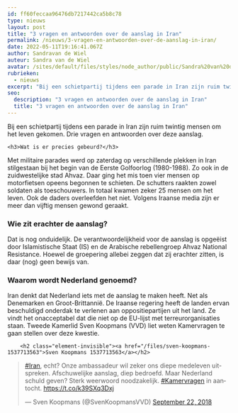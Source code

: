 ```yaml
---
id: ff60feccaa96476db7217442ca5b8c78
type: nieuws
layout: post
title: "3 vragen en antwoorden over de aanslag in Iran"
permalink: /nieuws/3-vragen-en-antwoorden-over-de-aanslag-in-iran/
date: 2022-05-11T19:16:41.067Z
author: Sandravan de Wiel
auteur: Sandra van de Wiel
avatar: /sites/default/files/styles/node_author/public/Sandra%20van%20de%20Wiel_0.jpg?itok=62k7evo4
rubrieken:
  - nieuws
excerpt: "Bij een schietpartij tijdens een parade in Iran zijn ruim twintig mensen om het leven gekomen. Drie vragen en antwoorden over deze aanslag.  "
seo:
  description: "3 vragen en antwoorden over de aanslag in Iran"
  title: "3 vragen en antwoorden over de aanslag in Iran"
---
```

Bij een schietpartij tijdens een parade in Iran zijn ruim twintig mensen om het leven gekomen. Drie vragen en antwoorden over deze aanslag.  

    <h3>Wat is er precies gebeurd?</h3>
<p>Met militaire parades werd op zaterdag op verschillende plekken in Iran stilgestaan bij het begin van de Eerste Golfoorlog (1980-1988). Zo ook in de zuidwestelijke stad Ahvaz. Daar ging het mis toen vier mensen op motorfietsen opeens begonnen te schieten. De schutters raakten zowel soldaten als toeschouwers. In totaal kwamen zeker 25 mensen om het leven. Ook de daders overleefden het niet. Volgens Iraanse media zijn er meer dan vijftig mensen gewond geraakt.</p>
<h3>Wie zit erachter de aanslag?</h3>
<p>Dat is nog onduidelijk. De verantwoordelijkheid voor de aanslag is opgeëist door Islamistische Staat (IS) en de Arabische rebellengroep Ahvaz National Resistance. Hoewel de groepering allebei zeggen dat zij erachter zitten, is daar (nog) geen bewijs van.</p>
<h3>Waarom wordt Nederland genoemd?</h3>
<p>Iran denkt dat Nederland iets met de aanslag te maken heeft. Net als Denemarken en Groot-Brittannië. De Iraanse regering heeft de landen ervan beschuldigd onderdak te verlenen aan oppositiepartijen uit het land. Ze vindt het onacceptabel dat die niet op de EU-lijst met terreurorganisaties staan. Tweede Kamerlid Sven Koopmans (VVD) liet weten Kamervragen te gaan stellen over deze kwestie. </p>
<p><div class="media media-element-container media-default"><div id="file-534715" class="file file-document file-text-oembed">

        <h2 class="element-invisible"><a href="/files/sven-koopmans-1537713563">Sven Koopmans 1537713563</a></h2>
    
  
  <div class="content">
    
<blockquote class="twitter-tweet" data-width="550"><p lang="nl" dir="ltr"><a href="https://twitter.com/hashtag/Iran?src=hash&amp;ref_src=twsrc%5Etfw">#Iran</a>, echt? Onze ambassadeur wil zeker ons diepe medeleven uitspreken. Afschuwelijke aanslag, diep bedroefd. Maar Nederland schuld geven? Sterk  weerwoord noodzakelijk. <a href="https://twitter.com/hashtag/Kamervragen?src=hash&amp;ref_src=twsrc%5Etfw">#Kamervragen</a> in aantocht. <a href="https://t.co/k39SXq3Dxj">https://t.co/k39SXq3Dxj</a></p>&mdash; Sven Koopmans (@SvenKoopmansVVD) <a href="https://twitter.com/SvenKoopmansVVD/status/1043611123046670337?ref_src=twsrc%5Etfw">September 22, 2018</a></blockquote>
<script async="" src="https://platform.twitter.com/widgets.js" charset="utf-8"></script>
  </div>

  
</div>
</div>  
